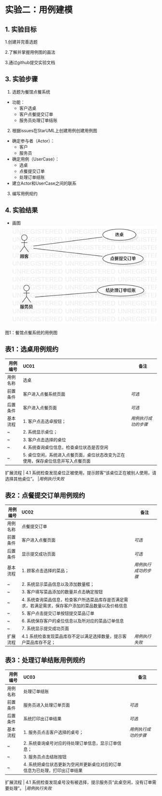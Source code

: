 # 实验二：用例建模

## 1. 实验目标

1.创建并完善选题

2.了解并掌握用例图的画法

3.通过github提交实验文档

## 3. 实验步骤

1. 选题为餐馆点餐系统  
  - 功能：
    - 客户选桌
    - 客户点餐提交订单
    - 服务员处理订单结账
2. 根据issues在StarUML上创建用例创建用例图     
 - 确定参与者（Actor）：
    - 客户
    - 服务员  
 - 确定用例（UserCase）：
    - 选桌
    - 点餐提交订单
    - 处理订单结账  
 - 建立Actor和UserCase之间的联系
3. 编写用例规约

## 4. 实验结果

- 画图  
![用例图](./Lab2_UseCaseDiagram.jpg)

图1：餐馆点餐系统的用例图

## 表1：选桌用例规约  

用例编号  | UC01 | 备注  
-|:-|-  
用例名称  | 选桌  |   
前置条件  |  客户进入点餐系统页面   | *可选*   
后置条件  | 客户进入点餐页面     | *可选*   
基本流程  | 1. 客户点击选卓按钮；  |*用例执行成功的步骤*    
~| 2. 系统显示桌位；  |   
~| 3. 客户点击选择的桌位  |  
~| 4. 系统查询桌位信息，检查桌位状态是否空闲  | 
~| 5. 桌位空闲，系统进入点餐页面，桌位状态改变为正在使用，保存桌位信息并写入点餐页面 |   
 
扩展流程  | 4.1 系统检查发现桌位正被使用，提示顾客“该桌位正在被别人使用，请选择其他桌位”。 |*用例执行失败*    


## 表2：点餐提交订单用例规约  

用例编号  | UC02 | 备注  
-|:-|-  
用例名称  | 点餐提交订单  |   
前置条件  |  客户进入点餐页面   | *可选*   
后置条件  |  显示提交成功页面  | *可选*   
基本流程  | 1. 顾客点击选择的菜品；  |*用例执行成功的步骤*    
~| 2. 系统显示菜品信息以及添加数量框；  |   
~| 3. 客户填写菜品添加的数量并点击确定按钮 | 
~| 4. 系统查询菜品信息，检查客户所选菜品库存是否满足需求，若满足需求，保存客户添加的菜品数量以及价格信息 |
~| 5. 客户点击提交订单按钮提交菜品订单  | 
~| 6. 系统保存客户的桌位信息以及所对应的菜品订单信息  |   
~| 7. 系统显示提交成功页面  |  
扩展流程  | 4.1 系统检查发现菜品库存不足以满足选择数量，提示客户菜品库存不足；  |*用例执行失败*    


## 表3：处理订单结账用例规约  

用例编号  | UC03 | 备注  
-|:-|-  
用例名称  | 处理订单结账  |   
前置条件  |  服务员进入处理订单页面   | *可选*   
后置条件  |  系统打印出订单结果  | *可选*   
基本流程  | 1. 服务员点击客户选择的桌号；  |*用例执行成功的步骤*    
~| 2. 系统查询桌号对应的待处理订单信息，显示订单信息；  |   
~| 3. 服务员点击结账按钮  |  
~| 4. 系统把桌位状态更新为空闲并更新桌位对应的订单信息为已处理，打印出订单结果 |  


扩展流程  | 4.1 系统检查发现桌号没有被选择，提示服务员“此桌空闲，没有订单需要处理”。  |*用例执行失败* 

